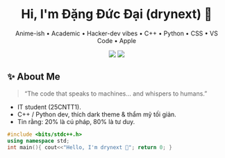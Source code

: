 <h1 align="center">Hi, I'm Đặng Đức Đại (drynext) 👋</h1>
<p align="center">Anime-ish • Academic • Hacker-dev vibes • C++ • Python • CSS • VS Code • Apple</p>

<p align="center">
  <img src="https://komarev.com/ghpvc/?username=drynext&label=views&color=0e75b6&style=flat-square" />
  <img src="https://img.shields.io/github/followers/drynext?style=flat-square&color=brightgreen" />
</p>

## ✨ About Me
> “The code that speaks to machines… and whispers to humans.”

- IT student (25CNTT1).  
- C++ / Python dev, thích dark theme & thẩm mỹ tối giản.  
- Tin rằng: 20% là cú pháp, 80% là tư duy.

```cpp
#include <bits/stdc++.h>
using namespace std;
int main(){ cout<<"Hello, I'm drynext 🤝"; return 0; }
